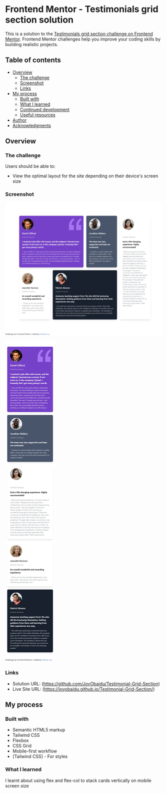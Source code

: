 # Frontend Mentor - Testimonials grid section solution

This is a solution to the [Testimonials grid section challenge on Frontend Mentor](https://www.frontendmentor.io/challenges/testimonials-grid-section-Nnw6J7Un7). Frontend Mentor challenges help you improve your coding skills by building realistic projects. 

## Table of contents

- [Overview](#overview)
  - [The challenge](#the-challenge)
  - [Screenshot](#screenshot)
  - [Links](#links)
- [My process](#my-process)
  - [Built with](#built-with)
  - [What I learned](#what-i-learned)
  - [Continued development](#continued-development)
  - [Useful resources](#useful-resources)
- [Author](#author)
- [Acknowledgments](#acknowledgments)


## Overview

### The challenge

Users should be able to:

- View the optimal layout for the site depending on their device's screen size

### Screenshot

![alt text](image.png)

![alt text](image-1.png)


### Links

- Solution URL: (https://github.com/JoyObaidu/Testimonial-Grid-Section)
- Live Site URL: (https://joyobaidu.github.io/Testimonial-Grid-Section/)

## My process

### Built with

- Semantic HTML5 markup
- Tailwind CSS
- Flexbox
- CSS Grid
- Mobile-first workflow
- [Tailwind CSS] - For styles


### What I learned

I learnt about using flex and flex-col to stack cards vertically on mobile screen size

